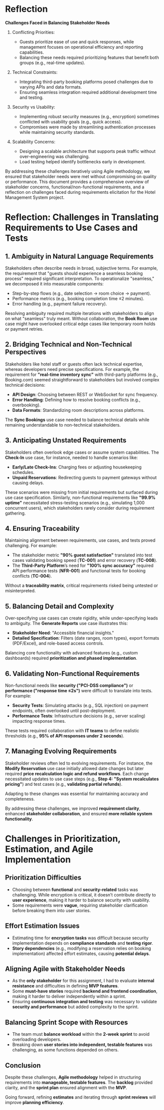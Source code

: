 # Reflection

**Challenges Faced in Balancing Stakeholder Needs**

1. Conflicting Priorities:
   - Guests prioritize ease of use and quick responses, while management focuses on operational efficiency and reporting capabilities.
   - Balancing these needs required prioritizing features that benefit both groups (e.g., real-time updates).

2. Technical Constraints:
   - Integrating third-party booking platforms posed challenges due to varying APIs and data formats.
   - Ensuring seamless integration required additional development time and testing.

3. Security vs Usability:
   - Implementing robust security measures (e.g., encryption) sometimes conflicted with usability goals (e.g., quick access).
   - Compromises were made by streamlining authentication processes while maintaining security standards.
     
4. Scalability Concerns:
   - Designing a scalable architecture that supports peak traffic without over-engineering was challenging.
   - Load testing helped identify bottlenecks early in development.
     
By addressing these challenges iteratively using Agile methodology, we ensured that stakeholder needs were met without compromising on quality or performance.
This document provides a comprehensive overview of stakeholder concerns, functional/non-functional requirements, 
and a reflection on challenges faced during requirements elicitation for the Hotel Management System project.

# Reflection: Challenges in Translating Requirements to Use Cases and Tests

## 1. Ambiguity in Natural Language Requirements  
Stakeholders often describe needs in broad, subjective terms. For example, the requirement that "guests should experience a seamless booking process" required significant interpretation. To operationalize "seamless," we decomposed it into measurable components:  

- Step-by-step flows (e.g., date selection → room choice → payment).  
- Performance metrics (e.g., booking completion time ≤2 minutes).  
- Error handling (e.g., payment failure recovery).  

Resolving ambiguity required multiple iterations with stakeholders to align on what "seamless" truly meant. Without collaboration, the **Book Room** use case might have overlooked critical edge cases like temporary room holds or payment retries.  

## 2. Bridging Technical and Non-Technical Perspectives  
Stakeholders like hotel staff or guests often lack technical expertise, whereas developers need precise specifications. For example, the requirement for **"real-time inventory sync"** with third-party platforms (e.g., Booking.com) seemed straightforward to stakeholders but involved complex technical decisions:  

- **API Design**: Choosing between REST or WebSocket for sync frequency.  
- **Error Handling**: Defining how to resolve booking conflicts (e.g., overbooking).  
- **Data Formats**: Standardizing room descriptions across platforms.  

The **Sync Bookings** use case needed to balance technical details while remaining understandable to non-technical stakeholders.  

## 3. Anticipating Unstated Requirements  
Stakeholders often overlook edge cases or assume system capabilities. The **Check-In** use case, for instance, needed to handle scenarios like:  

- **Early/Late Check-Ins**: Charging fees or adjusting housekeeping schedules.  
- **Unpaid Reservations**: Redirecting guests to payment gateways without causing delays.  

These scenarios were missing from initial requirements but surfaced during use case specification. Similarly, non-functional requirements like **"99.9% uptime"** necessitated stress-testing scenarios (e.g., simulating 1,000 concurrent users), which stakeholders rarely consider during requirement gathering.  

## 4. Ensuring Traceability  
Maintaining alignment between requirements, use cases, and tests proved challenging. For example:  

- The stakeholder metric **"90% guest satisfaction"** translated into test cases validating booking speed (**TC-001**) and error recovery (**TC-008**).  
- The **Third-Party Platform**’s need for **"100% sync accuracy"** required API performance tests (**NFR-001**) and functional tests for booking conflicts (**TC-004**).  

Without a **traceability matrix**, critical requirements risked being untested or misinterpreted.  

## 5. Balancing Detail and Complexity  
Over-specifying use cases can create rigidity, while under-specifying leads to ambiguity. The **Generate Reports** use case illustrates this:  

- **Stakeholder Need**: "Accessible financial insights."  
- **Detailed Specification**: Filters (date ranges, room types), export formats (PDF/Excel), and role-based access controls.  

Balancing core functionality with advanced features (e.g., custom dashboards) required **prioritization and phased implementation**.  

## 6. Validating Non-Functional Requirements  
Non-functional needs like **security ("PCI-DSS compliance")** or **performance ("response time ≤2s")** were difficult to translate into tests. For example:  

- **Security Tests**: Simulating attacks (e.g., SQL injection) on payment endpoints, often overlooked until post-deployment.  
- **Performance Tests**: Infrastructure decisions (e.g., server scaling) impacting response times.  

These tests required collaboration with **IT teams** to define realistic thresholds (e.g., **95% of API responses under 2 seconds**).  

## 7. Managing Evolving Requirements  
Stakeholder reviews often led to evolving requirements. For instance, the **Modify Reservation** use case initially allowed date changes but later required **price recalculation logic and refund workflows**. Each change necessitated updates to use case steps (e.g., **Step 4: "System recalculates pricing"**) and test cases (e.g., **validating partial refunds**).  

Adapting to these changes was essential for maintaining accuracy and completeness.  

By addressing these challenges, we improved **requirement clarity**, enhanced **stakeholder collaboration**, and ensured **more reliable system functionality**.  

# Challenges in Prioritization, Estimation, and Agile Implementation

## Prioritization Difficulties

- Choosing between **functional** and **security-related** tasks was challenging. While encryption is critical, it doesn’t contribute directly to **user experience**, making it harder to balance security with usability.
- Some requirements were **vague**, requiring stakeholder clarification before breaking them into user stories.

## Effort Estimation Issues

- Estimating time for **encryption tasks** was difficult because security implementation depends on **compliance standards** and **testing rigor**.
- **Story dependencies** (e.g., modifying a reservation relies on booking implementation) affected effort estimates, causing **potential delays**.

## Aligning Agile with Stakeholder Needs

- As the **only stakeholder** for this assignment, I had to evaluate **internal resistance** and difficulties in defining **MVP features**.
- Some **must-have stories** required **backend and frontend coordination**, making it harder to deliver independently within a sprint.
- Ensuring **continuous integration and testing** was necessary to validate **security and performance** but added complexity to the sprint.

## Balancing Sprint Scope with Resources

- The team must **balance workload** within the **2-week sprint** to avoid overloading developers.
- Breaking down **user stories into independent, testable features** was challenging, as some functions depended on others.

## Conclusion

Despite these challenges, **Agile methodology** helped in structuring requirements into **manageable, testable features**. The **backlog** provided clarity, and the **sprint plan** ensured alignment with the **MVP**.  

Going forward, refining **estimates** and iterating through **sprint reviews** will improve **planning efficiency**.

